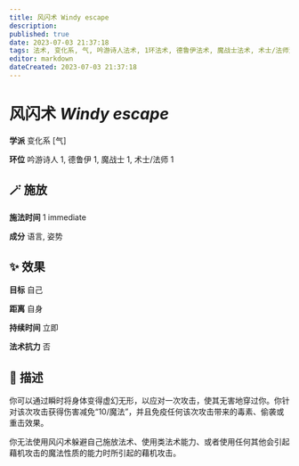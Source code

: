 ```yaml
---
title: 风闪术 Windy escape
description: 
published: true
date: 2023-07-03 21:37:18
tags: 法术, 变化系, 气, 吟游诗人法术, 1环法术, 德鲁伊法术, 魔战士法术, 术士/法师法术
editor: markdown
dateCreated: 2023-07-03 21:37:18
---
```


# **风闪术** *Windy escape*

**学派** 变化系 \[气\] 

**环位** 吟游诗人 1, 德鲁伊 1, 魔战士 1, 术士/法师 1

## 🪄 施放

**施法时间** 1 immediate

**成分** 语言, 姿势

## ✨ 效果 

**目标** 自己 

**距离** 自身  

**持续时间** 立即 

**法术抗力** 否

## 📖 描述

你可以通过瞬时将身体变得虚幻无形，以应对一次攻击，使其无害地穿过你。你针对该次攻击获得伤害减免“10/魔法”，并且免疫任何该次攻击带来的毒素、偷袭或重击效果。

你无法使用风闪术躲避自己施放法术、使用类法术能力、或者使用任何其他会引起藉机攻击的魔法性质的能力时所引起的藉机攻击。
    